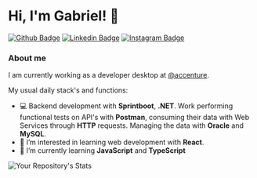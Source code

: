 # Hi, I'm Gabriel! 👋

[![Github Badge](https://img.shields.io/badge/-Github-000?style=flat-square&logo=Github&logoColor=white&link=https://github.com/gabrielsaraujo)](https://github.com/gabrielsaraujo)
[![Linkedin Badge](https://img.shields.io/badge/-LinkedIn-blue?style=flat-square&logo=Linkedin&logoColor=white&link=https://www.linkedin.com/in/gabriel-ara%C3%BAjo-296299195/)](https://www.linkedin.com/in/gabriel-ara%C3%BAjo-296299195/)
[![Instagram Badge](https://img.shields.io/badge/-Instagram-6633cc?style=flat-square&labelColor=6633cc&logo=instagram&logoColor=white&link=https://www.instagram.com/gabrieldaraujo_/)](https://www.instagram.com/gabrieldaraujo_/) 


### About me
I am currently working as a developer desktop at [@accenture](https://www.accenture.com/). 

My usual daily stack's and functions:

- 💻 Backend development with **Sprintboot**, **.NET**. Work performing functional tests on API's with **Postman**, consuming their data with Web Services through **HTTP** requests.
Managing the data with **Oracle** and **MySQL**.
- 👀 I’m interested in learning web development with **React**.
- 🌱 I’m currently learning **JavaScript** and **TypeScript**

![Your Repository's Stats](https://github-readme-stats.vercel.app/api/top-langs/?username=gabrielsaraujo&theme=blue-green)

<!---
gabrielsaraujo/gabrielsaraujo is a ✨ special ✨ repository because its `README.md` (this file) appears on your GitHub profile.
You can click the Preview link to take a look at your changes.
--->
